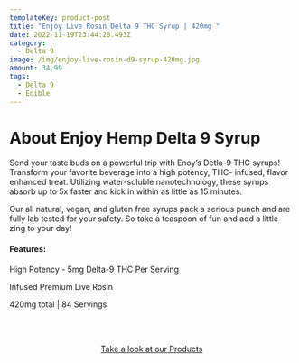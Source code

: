 ```yaml
---
templateKey: product-post
title: "Enjoy Live Rosin Delta 9 THC Syrup | 420mg "
date: 2022-11-19T23:44:28.493Z
category:
  - Delta 9
image: /img/enjoy-live-rosin-d9-syrup-420mg.jpg
amount: 34.99
tags:
  - Delta 9
  - Edible
---
```

# **About Enjoy Hemp Delta 9 Syrup**

Send your taste buds on a powerful trip with Enoy’s Detla-9 THC syrups! Transform your favorite beverage into a high potency, THC- infused, flavor enhanced treat. Utilizing water-soluble nanotechnology, these syrups absorb up to 5x faster and kick in within as little as 15 minutes.

Our all natural, vegan, and gluten free syrups pack a serious punch and are fully lab tested for your safety. So take a teaspoon of fun and add a little zing to your day!

#### **Features:**

High Potency - 5mg Delta-9 THC Per Serving

Infused Premium Live Rosin

420mg total | 84 Servings

<br><br>

<Center><a class="link-view-more-products" target="_blank" href="https://capitalamericanshaman.com/products">Take a look at our Products</a></Center>